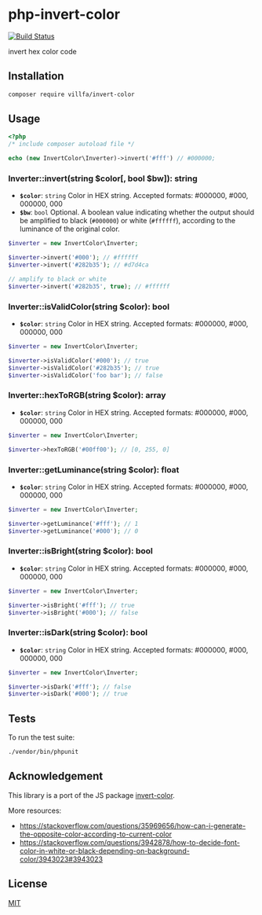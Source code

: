 # php-invert-color

[![Build Status](https://secure.travis-ci.org/villfa/php-invert-color.png?branch=master)](http://travis-ci.org/villfa/php-invert-color)

invert hex color code

## Installation

```sh
composer require villfa/invert-color
```

## Usage

```php
<?php
/* include composer autoload file */

echo (new InvertColor\Inverter)->invert('#fff') // #000000;
```

### Inverter::invert(string $color[, bool $bw]): string

- **`$color`**: `string`
Color in HEX string. Accepted formats: #000000, #000, 000000, 000
- **`$bw`**: `bool`
Optional. A boolean value indicating whether the output should be amplified to black (`#000000`) or white (`#ffffff`), according to the luminance of the original color.


```php
$inverter = new InvertColor\Inverter;

$inverter->invert('#000'); // #ffffff
$inverter->invert('#282b35'); // #d7d4ca

// amplify to black or white
$inverter->invert('#282b35', true); // #ffffff
```

### Inverter::isValidColor(string $color): bool

- **`$color`**: `string`
Color in HEX string. Accepted formats: #000000, #000, 000000, 000

```php
$inverter = new InvertColor\Inverter;

$inverter->isValidColor('#000'); // true
$inverter->isValidColor('#282b35'); // true
$inverter->isValidColor('foo bar'); // false
```

### Inverter::hexToRGB(string $color): array

- **`$color`**: `string`
Color in HEX string. Accepted formats: #000000, #000, 000000, 000

```php
$inverter = new InvertColor\Inverter;

$inverter->hexToRGB('#00ff00'); // [0, 255, 0]
```

### Inverter::getLuminance(string $color): float

- **`$color`**: `string`
Color in HEX string. Accepted formats: #000000, #000, 000000, 000

```php
$inverter = new InvertColor\Inverter;

$inverter->getLuminance('#fff'); // 1
$inverter->getLuminance('#000'); // 0
```

### Inverter::isBright(string $color): bool

- **`$color`**: `string`
Color in HEX string. Accepted formats: #000000, #000, 000000, 000

```php
$inverter = new InvertColor\Inverter;

$inverter->isBright('#fff'); // true
$inverter->isBright('#000'); // false
```

### Inverter::isDark(string $color): bool

- **`$color`**: `string`
Color in HEX string. Accepted formats: #000000, #000, 000000, 000

```php
$inverter = new InvertColor\Inverter;

$inverter->isDark('#fff'); // false
$inverter->isDark('#000'); // true
```

## Tests

To run the test suite:
```sh
./vendor/bin/phpunit
```

## Acknowledgement

This library is a port of the JS package [invert-color](https://github.com/onury/invert-color).

More resources:
* https://stackoverflow.com/questions/35969656/how-can-i-generate-the-opposite-color-according-to-current-color
* https://stackoverflow.com/questions/3942878/how-to-decide-font-color-in-white-or-black-depending-on-background-color/3943023#3943023

## License

[MIT](./LICENSE)

